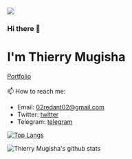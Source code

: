 <br>
<img src="https://github.com/r-e-d-ant/red-Ant-02/blob/main/1500x500.jpeg"/>
<br>


### Hi there 👋
# I'm Thierry Mugisha

<!--- 🔭  I’m currently working on Flask/-->
<!--- 🌱 I’m currently learning Django -->
<!--- 🤔 I’m looking for help with JavaScript -->
<!--- 👯 I’m looking to collaborate on every web apps development --->
<!--- 💬 Ask me about Python, Flask,... --->
 <a href="https://distracted-yalow-1c7bd5.netlify.app/">Portfolio</a><br>
 <br>
 📫 How to reach me:
  * Email: 02redant02@gmail.com
  * Twitter: <a href="https://twitter.com/r_e_d_ant">twitter</a>
  * Telegram: <a href="https://t.me/r_e_d_ant">telegram</a>
<!--- Pronouns: he/him --->
<!-- - ⚡ Fun fact: ... -->
[![Top Langs](https://github-readme-stats.vercel.app/api/top-langs/?username=r-e-d-ant)](https://github.com/r-e-d-ant/github-readme-stats)

![Thierry Mugisha's github stats](https://github-readme-stats.vercel.app/api?username=r-e-d-ant)
